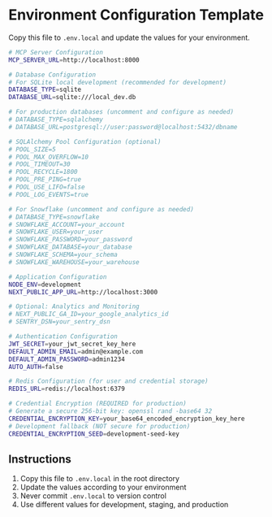 # Environment Configuration Template

Copy this file to `.env.local` and update the values for your environment.

```bash
# MCP Server Configuration
MCP_SERVER_URL=http://localhost:8000

# Database Configuration
# For SQLite local development (recommended for development)
DATABASE_TYPE=sqlite
DATABASE_URL=sqlite:///local_dev.db

# For production databases (uncomment and configure as needed)
# DATABASE_TYPE=sqlalchemy
# DATABASE_URL=postgresql://user:password@localhost:5432/dbname

# SQLAlchemy Pool Configuration (optional)
# POOL_SIZE=5
# POOL_MAX_OVERFLOW=10
# POOL_TIMEOUT=30
# POOL_RECYCLE=1800
# POOL_PRE_PING=true
# POOL_USE_LIFO=false
# POOL_LOG_EVENTS=true

# For Snowflake (uncomment and configure as needed)
# DATABASE_TYPE=snowflake
# SNOWFLAKE_ACCOUNT=your_account
# SNOWFLAKE_USER=your_user
# SNOWFLAKE_PASSWORD=your_password
# SNOWFLAKE_DATABASE=your_database
# SNOWFLAKE_SCHEMA=your_schema
# SNOWFLAKE_WAREHOUSE=your_warehouse

# Application Configuration
NODE_ENV=development
NEXT_PUBLIC_APP_URL=http://localhost:3000

# Optional: Analytics and Monitoring
# NEXT_PUBLIC_GA_ID=your_google_analytics_id
# SENTRY_DSN=your_sentry_dsn

# Authentication Configuration
JWT_SECRET=your_jwt_secret_key_here
DEFAULT_ADMIN_EMAIL=admin@example.com
DEFAULT_ADMIN_PASSWORD=admin1234
AUTO_AUTH=false

# Redis Configuration (for user and credential storage)
REDIS_URL=redis://localhost:6379

# Credential Encryption (REQUIRED for production)
# Generate a secure 256-bit key: openssl rand -base64 32
CREDENTIAL_ENCRYPTION_KEY=your_base64_encoded_encryption_key_here
# Development fallback (NOT secure for production)
CREDENTIAL_ENCRYPTION_SEED=development-seed-key
```

## Instructions

1. Copy this file to `.env.local` in the root directory
2. Update the values according to your environment
3. Never commit `.env.local` to version control
4. Use different values for development, staging, and production
